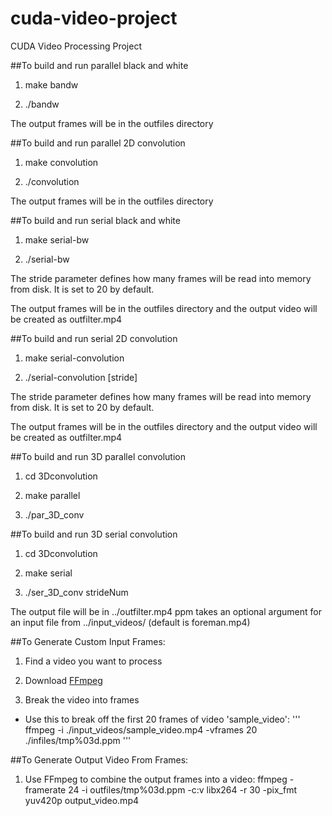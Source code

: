 cuda-video-project
==================

CUDA Video Processing Project

##To build and run parallel black and white

1. make bandw

2. ./bandw

The output frames will be in the outfiles directory

##To build and run parallel 2D convolution

1. make convolution

2. ./convolution

The output frames will be in the outfiles directory


##To build and run serial black and white

1. make serial-bw

2. ./serial-bw

The stride parameter defines how many frames will be read into memory from disk. It is set to 20 by default.

The output frames will be in the outfiles directory and the output video will be created as outfilter.mp4

##To build and run serial 2D convolution

1. make serial-convolution

2. ./serial-convolution [stride]

The stride parameter defines how many frames will be read into memory from disk. It is set to 20 by default.

The output frames will be in the outfiles directory and the output video will be created as outfilter.mp4


##To build and run 3D parallel convolution

1. cd 3Dconvolution

2. make parallel

3. ./par_3D_conv

##To build and run 3D serial convolution

1. cd 3Dconvolution

2. make serial

3. ./ser_3D_conv strideNum

The output file will be in ../outfilter.mp4
ppm takes an optional argument for an input file from ../input_videos/ (default is foreman.mp4)

##To Generate Custom Input Frames:

1. Find a video you want to process

2. Download [FFmpeg](https://ffmpeg.org/)

3. Break the video into frames
  - Use this to break off the first 20 frames of video 'sample_video':
  '''
  ffmpeg -i ./input_videos/sample_video.mp4 -vframes 20 ./infiles/tmp%03d.ppm
  '''

##To Generate Output Video From Frames:

1. Use FFmpeg to combine the output frames into a video:
ffmpeg -framerate 24 -i outfiles/tmp%03d.ppm -c:v libx264 -r 30 -pix_fmt yuv420p output_video.mp4
